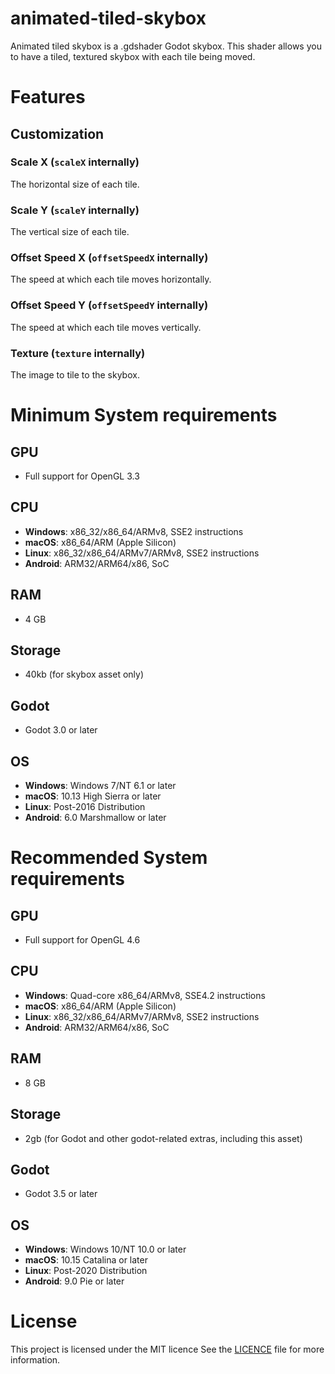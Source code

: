 # animated-tiled-skybox
Animated tiled skybox is a .gdshader Godot skybox. This shader allows you to have a tiled, textured skybox with each tile being moved.
# Features
## Customization
### Scale X (`scaleX` internally)
The horizontal size of each tile.
### Scale Y (`scaleY` internally)
The vertical size of each tile.
### Offset Speed X (`offsetSpeedX` internally)
The speed at which each tile moves horizontally.
### Offset Speed Y (`offsetSpeedY` internally)
The speed at which each tile moves vertically.
### Texture (`texture` internally)
The image to tile to the skybox.
# Minimum System requirements
## GPU
- Full support for OpenGL 3.3
## CPU
- **Windows**: x86_32/x86_64/ARMv8, SSE2 instructions
- **macOS**: x86_64/ARM (Apple Silicon)
- **Linux**: x86_32/x86_64/ARMv7/ARMv8, SSE2 instructions
- **Android**: ARM32/ARM64/x86, SoC
## RAM
- 4 GB
## Storage
- 40kb (for skybox asset only)
## Godot
- Godot 3.0 or later
## OS
- **Windows**: Windows 7/NT 6.1 or later
- **macOS**: 10.13 High Sierra or later
- **Linux**: Post-2016 Distribution
- **Android**: 6.0 Marshmallow or later
# Recommended System requirements
## GPU
- Full support for OpenGL 4.6
## CPU
- **Windows**: Quad-core x86_64/ARMv8, SSE4.2 instructions
- **macOS**: x86_64/ARM (Apple Silicon)
- **Linux**: x86_32/x86_64/ARMv7/ARMv8, SSE2 instructions
- **Android**: ARM32/ARM64/x86, SoC
## RAM
- 8 GB
## Storage
- 2gb (for Godot and other godot-related extras, including this asset)
## Godot
- Godot 3.5 or later
## OS
- **Windows**: Windows 10/NT 10.0 or later
- **macOS**: 10.15 Catalina or later
- **Linux**: Post-2020 Distribution
- **Android**: 9.0 Pie or later
# License
This project is licensed under the MIT licence See the [LICENCE](./LICENSE) file for more information. 
